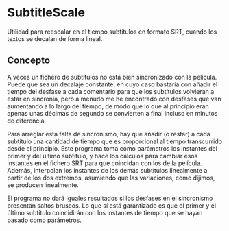 # SubtitleScale
Utilidad para reescalar en el tiempo subtítulos en formato SRT, cuando los textos se decalan de forma lineal.

## Concepto
A veces un fichero de subtítulos no está bien sincronizado con la película. Puede que sea un decalaje constante,
en cuyo caso bastaría con añadir el tiempo del desfase a cada comentario para que los subtítulos volvieran a estar
en sincronía, pero a menudo me he encontrado con desfases que van aumentando a lo largo del tiempo, de modo que
lo que al principio eran apenas unas décimas de segundo se convierten a final incluso en minutos de diferencia.

Para arreglar esta falta de sincronismo, hay que añadir (o restar) a cada subtítulo una cantidad de tiempo que 
es proporcional al tiempo transcurrido desde el principio. Este programa toma como parámetros los instantes del 
primer y del último subtítulo, y hace los cálculos para cambiar esos instantes en el fichero SRT para que 
coincidan con los de la película. Además, interpolan los instantes de los demás subtítulos linealmente a partir
de los dos extremos, asumiendo que las variaciones, como dijimos, se producen linealmente.

El programa no dará iguales resultados si los desfases en el sincronismo presentan saltos bruscos. Lo que sí está
garantizado es que el primer y el último subtítulo coincidirán con los instantes de tiempo que se hayan pasado
como parámetros.
